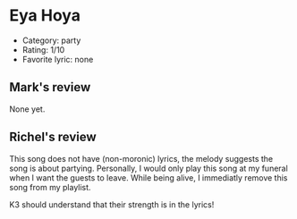 # Eya Hoya

 * Category: party
 * Rating: 1/10
 * Favorite lyric: none

## Mark's review

None yet.

## Richel's review

This song does not have (non-moronic) lyrics, the melody suggests the song is about partying. 
Personally, I would only play this song at my funeral when I want the guests to leave.
While being alive, I immediatly remove this song from my playlist.

K3 should understand that their strength is in the lyrics!